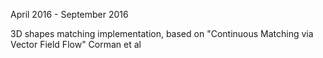 April 2016 - September 2016

3D shapes matching implementation, based on "Continuous Matching via Vector Field Flow" Corman et al
